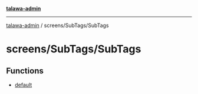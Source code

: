 [**talawa-admin**](../../../README.md)

***

[talawa-admin](../../../modules.md) / screens/SubTags/SubTags

# screens/SubTags/SubTags

## Functions

- [default](functions/default.md)
